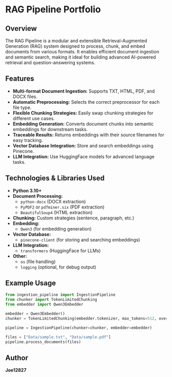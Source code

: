 # RAG Pipeline Portfolio

## Overview
The RAG Pipeline is a modular and extensible Retrieval-Augmented Generation (RAG) system designed to process, chunk, and embed documents from various formats. It enables efficient document ingestion and semantic search, making it ideal for building advanced AI-powered retrieval and question-answering systems.

## Features
- **Multi-format Document Ingestion:** Supports TXT, HTML, PDF, and DOCX files.
- **Automatic Preprocessing:** Selects the correct preprocessor for each file type.
- **Flexible Chunking Strategies:** Easily swap chunking strategies for different use cases.
- **Embedding Generation:** Converts document chunks into semantic embeddings for downstream tasks.
- **Traceable Results:** Returns embeddings with their source filenames for easy tracking.
- **Vector Database Integration:** Store and search embeddings using Pinecone.
- **LLM Integration:** Use HuggingFace models for advanced language tasks.

## Technologies & Libraries Used
- **Python 3.10+**
- **Document Processing:**
	- `python-docx` (DOCX extraction)
	- `PyPDF2` or `pdfminer.six` (PDF extraction)
	- `BeautifulSoup4` (HTML extraction)
- **Chunking:** Custom strategies (sentence, paragraph, etc.)
- **Embedding:**
	- `Qwen3` (for embedding generation)
- **Vector Database:**
	- `pinecone-client` (for storing and searching embeddings)
- **LLM Integration:**
	- `transformers` (HuggingFace for LLMs)
- **Other:**
	- `os` (file handling)
	- `logging` (optional, for debug output)

## Example Usage
```python
from ingestion_pipeline import IngestionPipeline
from chunker import TokenLimitedChunking
from embedder import Qwen3Embedder

embedder = Qwen3Embedder()
chunker = TokenLimitedChunking(embedder.tokenizer, max_tokens=512, overlap_tokens=10)

pipeline = IngestionPipeline(chunker=chunker, embedder=embedder)

files = ["Data/sample.txt", "Data/sample.pdf"]
pipeline.process_documents(files)
```

## Author
**Joe12827**

